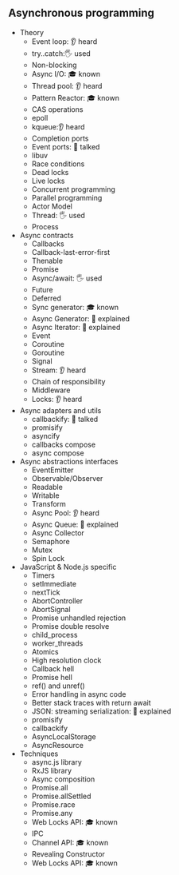 ## Asynchronous programming

- Theory
  - Event loop: 👂 heard
  - try..catch:🖐️ used
  - Non-blocking
  - Async I/O: 🎓 known
  - Thread pool: 👂 heard
  - Pattern Reactor: 🎓 known
  - CAS operations
  - epoll
  - kqueue:👂 heard
  - Completion ports
  - Event ports: 📢 talked
  - libuv
  - Race conditions
  - Dead locks
  - Live locks
  - Concurrent programming
  - Parallel programming
  - Actor Model
  - Thread: 🖐️ used
  - Process
- Async contracts
  - Callbacks
  - Callback-last-error-first
  - Thenable
  - Promise
  - Async/await: 🖐️ used
  - Future
  - Deferred
  - Sync generator: 🎓 known
  - Async Generator: 🙋 explained
  - Async Iterator: 🙋 explained
  - Event
  - Coroutine
  - Goroutine
  - Signal
  - Stream: 👂 heard
  - Chain of responsibility
  - Middleware
  - Locks: 👂 heard
- Async adapters and utils
  - callbackify: 📢 talked
  - promisify
  - asyncify
  - callbacks compose
  - async compose
- Async abstractions interfaces
  - EventEmitter
  - Observable/Observer
  - Readable
  - Writable
  - Transform
  - Async Pool: 👂 heard
  - Async Queue: 🙋 explained
  - Async Collector
  - Semaphore
  - Mutex
  - Spin Lock
- JavaScript & Node.js specific
  - Timers
  - setImmediate
  - nextTick
  - AbortController
  - AbortSignal
  - Promise unhandled rejection
  - Promise double resolve
  - child_process
  - worker_threads
  - Atomics
  - High resolution clock
  - Callback hell
  - Promise hell
  - ref() and unref()
  - Error handling in async code
  - Better stack traces with return await
  - JSON: streaming serialization: 🙋 explained
  - promisify
  - callbackify
  - AsyncLocalStorage
  - AsyncResource
- Techniques
  - async.js library
  - RxJS library
  - Async composition
  - Promise.all
  - Promise.allSettled
  - Promise.race
  - Promise.any
  - Web Locks API: 🎓 known
  - IPC
  - Channel API: 🎓 known
  - Revealing Constructor
  - Web Locks API: 🎓 known
